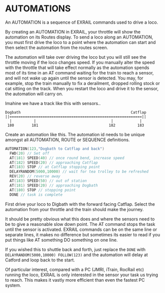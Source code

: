 # AUTOMATIONS

An AUTOMATION is a sequence of EXRAIL commands used to drive a loco.

By creating an AUTOMATION in EXRAIL, your throttle will show the automation on its Routes display. To send a loco along an AUTOMATION, you must first drive the loco to a point where the automation can start and then select the automation from the routes screen.

The automation will take over driving the loco but you will still see the throttle moving if the loco changes speed. If you manually alter the speed with the throttle that will take effect normally as the automation spends most of its time in an AT command waiting for the train to reach a sensor, and will not wake up again until the sensor is detected. You may, for example, stop the train manually to fix a derailment, dropped rolling stock or cat sitting on the track. When you restart the loco and drive it to the sensor, the automation will carry on.

Imahine we have a track like this with sensors..

```
Dogbath                                                  Catflap
||============================================================||
  |          |                                  |            |
 180        181                                182          183
```

Create an automation like this. The automation id needs to be unique amongst all AUTOMATION, ROUTE or SEQUENCE definitions.  

```cpp
AUTOMATION(123,"Dogbath to Catflap and back")
  FWD(20) // Set off
  AT(181) SPEED(40) // once round bend, increase speed
  AT(182) SPEED(20) // approaching Catflap
  AT(183) STOP // at Catflap stopping point
  DELAYRANDOM(5000,10000) // wait for tea trolley to be refreshed
  REV(20) // reverse away 
  AT(183) SPEED(50) // out of station
  AT(181) SPEED(20) // approaching Dogbath
  AT(180) STOP // stopping point
  DONE // task is complete 
```

First drive your loco to Digbath with the forward facing Catflap. Select the automation from your throttle and the train should make the journey.

It should be pretty obvious what this does and where the sensors need to be to give a reasonable slow down point. The AT command stops the task until the sensor is activated. EXRAIL commands can be on the same line or separate lines, it makes no difference but sometimes its easier to read if you put things like AT something DO something on one line.

If you wished this to shuttle back and forth, just replace the `DONE` with `DELAYRANDOM(5000,10000) FOLLOW(123)` and the automation will delay at Catford and loop back to the start.

Of particular interest, compared with a PC (JMRI, iTrain, RocRail etc) running the loco, EXRAIL is only interested in the sensor your task us trying to reach. This makes it vastly more efficient than even the fastest PC system.
